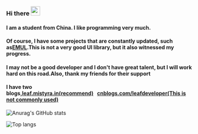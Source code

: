 ### Hi there <img src="https://media.giphy.com/media/hvRJCLFzcasrR4ia7z/giphy.gif" width="25px">

#### I am a student from China. I like programming very much.

#### Of course, I have some projects that are constantly updated, such as<a href="https://github.com/Leen-CSS-Team/EMUL">EMUL</a>.This is not a very good UI library, but it also witnessed my progress.

#### I may not be a good developer and I don't have great talent, but I will work hard on this road.Also, thank my friends for their support

#### I have two blogs,<a href="https://leaf.mistyra.in/">leaf.mistyra.in(recommend)</a>&nbsp;&nbsp;&nbsp;<a href="https://www.cnblogs.com/leafdeveloper">cnblogs.com/leafdeveloper(This is not commonly used)</a>
<!--
**leaf2006/leaf2006** is a ✨ _special_ ✨ repository because its `README.md` (this file) appears on your GitHub profile.
-->
<!--
Here are some ideas to get you started:
-->
<!--
- 🔭 I’m currently working on ...
- 🌱 I’m currently learning ...
- 👯 I’m looking to collaborate on ...
- 🤔 I’m looking for help with ...
- 💬 Ask me about ...
- 📫 How to reach me: ...
- 😄 Pronouns: ...
- ⚡ Fun fact: ...
-->
![Anurag's GitHub stats](https://github-readme-stats.vercel.app/api?username=leaf2006&show_icons=true&theme=radical)

![Top langs](https://github-readme-stats.vercel.app/api/top-langs/?username=leaf2006&layout=compact&theme=radical)

